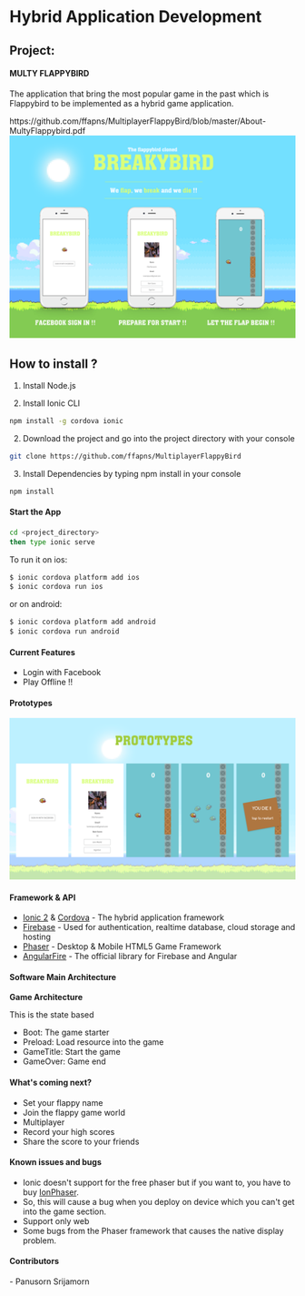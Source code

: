 <h1>Hybrid Application Development</h1>


<h2>Project:</h2>

<h4>MULTY FLAPPYBIRD</h4>

<p>The application that bring the most popular game in the past which is Flappybird to be implemented as a hybrid game application.</p>
<a>https://github.com/ffapns/MultiplayerFlappyBird/blob/master/About-MultyFlappybird.pdf</a>
<img src="https://github.com/ffapns/MultiplayerFlappyBird/blob/master/Utilities/MultyFlappyBird@2x.png">


<h2>How to install ?</h2>

1. Install Node.js

2. Install Ionic CLI
```bash
npm install -g cordova ionic
```

2. Download the project and go into the project directory with your console
```bash
git clone https://github.com/ffapns/MultiplayerFlappyBird
```

3. Install Dependencies by typing npm install in your console
```bash
npm install
```


<h4>Start the App</h4>

```bash
cd <project_directory>
then type ionic serve
```

To run it on ios:

```bash
$ ionic cordova platform add ios
$ ionic cordova run ios
```

or on android:
```bash
$ ionic cordova platform add android
$ ionic cordova run android
```



<h4>Current Features</h4>

- Login with Facebook
- Play Offline !!


<h4>Prototypes</h4>


<img src="https://github.com/ffapns/MultiplayerFlappyBird/blob/master/Utilities/Prototype.png">


<h4>Framework & API</h4>

- [Ionic 2](https://ionicframework.com) & [Cordova](https://cordova.apache.org) - The hybrid application framework
- [Firebase](https://firebase.google.com) - Used for authentication, realtime database, cloud storage and hosting
- [Phaser](http://phaser.io/) - Desktop & Mobile HTML5 Game Framework
- [AngularFire](https://github.com/angular/angularfire2) - The official library for Firebase and Angular


<h4>Software Main Architecture</h4>

<strong>Game Architecture</strong>
   <p>This is the state based</p> 
   <p>
    <ul>
        <li>Boot: The game starter</li>
         <li>Preload: Load resource into the game</li>
          <li>GameTitle: Start the game</li>
           <li>GameOver: Game end</li>
    </ul>
   </p>

<h4>What's coming next?</h4>

- Set your flappy name 
- Join the flappy game world
- Multiplayer
- Record your high scores
- Share the score to your friends

<h4>Known issues and bugs</h4>

- Ionic doesn't support for the free phaser but if you want to, you have to buy 
[IonPhaser](https://market.ionicframework.com/plugins/ionphaser).
- So, this will cause a bug when you deploy on device which you can't get into the game section.
- Support only web
- Some bugs from the Phaser framework that causes the native display problem.


<h4>Contributors</h4>
- Panusorn Srijamorn
















